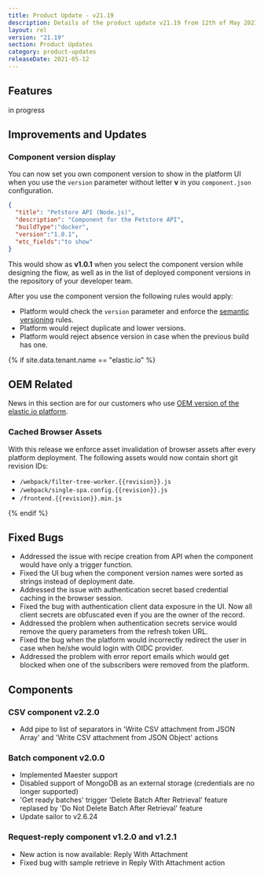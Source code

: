 ```yaml
---
title: Product Update - v21.19
description: Details of the product update v21.19 from 12th of May 2021.
layout: rel
version: "21.19"
section: Product Updates
category: product-updates
releaseDate: 2021-05-12
---
```


## Features

in progress

## Improvements and Updates

### Component version display

You can now set you own component version to show in the platform UI when you use
the `version` parameter without letter **v** in you `component.json` configuration.

```json
{
  "title": "Petstore API (Node.js)",
  "description": "Component for the Petstore API",
  "buildType":"docker",
  "version":"1.0.1",
  "etc_fields":"to show"
}
```
This would show as **v1.0.1** when you select the component version while designing
the flow, as well as in the list of deployed component versions in the repository
of your developer team.

After you use the component version the following rules would apply:

*   Platform would check the `version` parameter and enforce the [semantic versioning](https://semver.org/) rules.
*   Platform would reject duplicate and lower versions.
*   Platform would reject absence version in case when the previous build has one.

{% if site.data.tenant.name == "elastic.io" %}

## OEM Related

News in this section are for our customers who use
[OEM version of the elastic.io platform](https://www.elastic.io/saas-embedded-integration/).

### Cached Browser Assets

With this release we enforce asset invalidation of browser assets after every
platform deployment. The following assets would now contain short git revision IDs:

*   `/webpack/filter-tree-worker.{{revision}}.js`
*   `/webpack/single-spa.config.{{revision}}.js`
*   `/frontend.{{revision}}.min.js`

{% endif %}

## Fixed Bugs

*   Addressed the issue with recipe creation from API when the component would have only a trigger function.
*   Fixed the UI bug when the component version names were sorted as strings instead of deployment date.
*   Addressed the issue with authentication secret based credential caching in the browser session.
*   Fixed the bug with authentication client data exposure in the UI. Now all client secrets are obfuscated even if you are the owner of the record.
*   Addressed the problem when authentication secrets service would remove the query parameters from the refresh token URL.
*   Fixed the bug when the platform would incorrectly redirect the user in case when he/she would login with OIDC provider.
*   Addressed the problem with error report emails which would get blocked when one of the subscribers were removed from the platform.

## Components

### CSV component v2.2.0

*   Add pipe to list of separators in 'Write CSV attachment from JSON Array' and 'Write CSV attachment from JSON Object' actions

### Batch component v2.0.0

*   Implemented Maester support
*   Disabled support of MongoDB as an external storage (credentials are no longer supported)
*   'Get ready batches' trigger 'Delete Batch After Retrieval' feature replased by 'Do Not Delete Batch After Retrieval' feature
*   Update sailor to v2.6.24

### Request-reply component v1.2.0 and v1.2.1

*   New action is now available: Reply With Attachment
*   Fixed bug with sample retrieve in Reply With Attachment action
